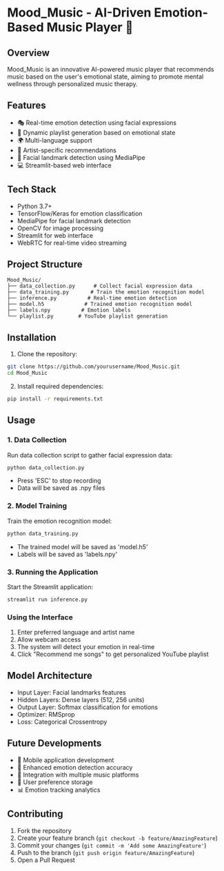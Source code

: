 # Mood_Music - AI-Driven Emotion-Based Music Player 🎵

## Overview
Mood_Music is an innovative AI-powered music player that recommends music based on the user's emotional state, aiming to promote mental wellness through personalized music therapy.

## Features
- 🎭 Real-time emotion detection using facial expressions
- 🎵 Dynamic playlist generation based on emotional state
- 🌍 Multi-language support
- 🎤 Artist-specific recommendations
- 👤 Facial landmark detection using MediaPipe
- 💻 Streamlit-based web interface

## Tech Stack
- Python 3.7+
- TensorFlow/Keras for emotion classification
- MediaPipe for facial landmark detection
- OpenCV for image processing
- Streamlit for web interface
- WebRTC for real-time video streaming

## Project Structure
```
Mood_Music/
├── data_collection.py      # Collect facial expression data
├── data_training.py       # Train the emotion recognition model
├── inference.py          # Real-time emotion detection
├── model.h5             # Trained emotion recognition model
├── labels.npy          # Emotion labels
└── playlist.py        # YouTube playlist generation
```

## Installation

1. Clone the repository:
```bash
git clone https://github.com/yourusername/Mood_Music.git
cd Mood_Music
```

2. Install required dependencies:
```bash
pip install -r requirements.txt
```

## Usage

### 1. Data Collection
Run data collection script to gather facial expression data:
```bash
python data_collection.py
```
- Press 'ESC' to stop recording
- Data will be saved as .npy files

### 2. Model Training
Train the emotion recognition model:
```bash
python data_training.py
```
- The trained model will be saved as 'model.h5'
- Labels will be saved as 'labels.npy'

### 3. Running the Application
Start the Streamlit application:
```bash
streamlit run inference.py
```

### Using the Interface
1. Enter preferred language and artist name
2. Allow webcam access
3. The system will detect your emotion in real-time
4. Click "Recommend me songs" to get personalized YouTube playlist

## Model Architecture
- Input Layer: Facial landmarks features
- Hidden Layers: Dense layers (512, 256 units)
- Output Layer: Softmax classification for emotions
- Optimizer: RMSprop
- Loss: Categorical Crossentropy

## Future Developments
- 📱 Mobile application development
- 🎯 Enhanced emotion detection accuracy
- 🎵 Integration with multiple music platforms
- 💾 User preference storage
- 📊 Emotion tracking analytics

## Contributing
1. Fork the repository
2. Create your feature branch (`git checkout -b feature/AmazingFeature`)
3. Commit your changes (`git commit -m 'Add some AmazingFeature'`)
4. Push to the branch (`git push origin feature/AmazingFeature`)
5. Open a Pull Request

